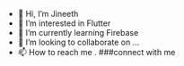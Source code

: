 - 👋 Hi, I’m Jineeth 
- 👀 I’m interested in Flutter
- 🌱 I’m currently learning Firebase
- 💞️ I’m looking to collaborate on ...
- 📫 How to reach me .
###connect with me
<div>
  <a href"linkedin.com/in/jineeth-e"></a>
</div>



